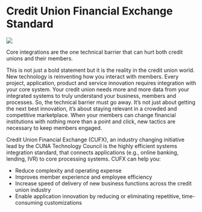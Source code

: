 # Credit Union Financial Exchange Standard 

![](http://www.cufxstandards.com/portals/0/HomeImage.950.300.png)

Core integrations are the one technical barrier that can hurt both credit unions and their members. 

This is not just a bold statement but it is the reality in the credit union world. New technology is reinventing how you interact with members. Every project, application, product and service innovation requires integration with your core system. Your credit union needs more and more data from your integrated systems to truly understand your business, members and processes. So, the technical barrier must go away. It’s not just about getting the next best innovation, it’s about staying relevant in a crowded and competitive marketplace. When your members can change financial institutions with nothing more than a point and click, new tactics are necessary to keep members engaged.

Credit Union Financial Exchange (CUFX), an industry changing initiative lead by the CUNA Technology Council is the highly efficient systems integration standard, that connects applications (e.g., online banking, lending, IVR) to core processing systems. CUFX can help you:

- Reduce complexity and operating expense
- Improves member experience and employee efficiency
- Increase speed of delivery of new business functions across the credit union industry
- Enable application innovation by reducing or eliminating repetitive, time-consuming customizations
